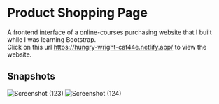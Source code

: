 # Product Shopping Page
A frontend interface of a online-courses purchasing website that I built while I was learning Bootstrap.  
Click on this url https://hungry-wright-caf44e.netlify.app/ to view the website.  

## Snapshots
![Screenshot (123)](https://user-images.githubusercontent.com/65860350/151979620-d7a77f45-c1a1-4a43-bf9d-7cc00bf0f8c0.png)
![Screenshot (124)](https://user-images.githubusercontent.com/65860350/151979634-5c8afd3f-b575-4105-b602-ac63ba6dabe2.png)

